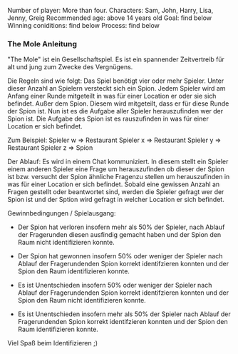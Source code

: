 Number of player: More than four.
Characters: Sam, John, Harry, Lisa, Jenny, Greig
Recommended age: above 14 years old
Goal: find below
Winning coniditions: find below
Process: find below
### The Mole Anleitung
"The Mole" ist ein Gesellschaftspiel. Es ist ein spannender Zeitvertreib für alt und jung zum Zwecke des Vergnügens.

Die Regeln sind wie folgt:
Das Spiel benötigt vier oder mehr Spieler. Unter dieser Anzahl an Spielern versteckt sich ein Spion. Jedem Spieler wird am Anfang einer Runde mitgeteilt in was für einer Location er oder sie sich befindet. Außer dem Spion. Diesem wird mitgeteilt, dass er für diese Runde der Spion ist. Nun ist es die Aufgabe aller Spieler herauszufinden wer der Spion ist. Die Aufgabe des Spion ist es rauszufinden in was für einer Location er sich befindet.

Zum Beispiel:
Spieler w => Restaurant
Spieler x => Restaurant
Spieler y => Restaurant
Spieler z => Spion

Der Ablauf:
Es wird in einem Chat kommuniziert. In diesem stellt ein Spieler einem anderen Spieler eine Frage  um herauszufinden ob dieser der Spion ist bzw. versucht der Spion ähnliche Fragenzu stellen um herauszufinden in was für einer Location er sich befindet. Sobald eine gewissen Anzahl an Fragen gestellt oder beantwortet sind, werden die Spieler gefragt wer der Spion ist und der Sption wird gefragt in welcher Location er sich befindet.

Gewinnbedingungen / Spielausgang:

- Der Spion hat verloren insofern mehr als 50% der Spieler, nach Ablauf der Fragerunden diesen ausfindig gemacht haben und der Spion den Raum nicht identifizieren konnte.

- Der Spion hat gewonnen insofern 50% oder weniger der Spieler nach Ablauf der Fragerundenden Spion korrekt identifzieren konnten und der Spion den Raum identifizieren konnte.

- Es ist Unentschieden insofern 50% oder weniger der Spieler nach Ablauf der Fragerundenden Spion korrekt identifzieren konnten und der Spion den Raum nicht identifizieren konnte.

- Es ist Unentschieden insofern mehr als 50% der Spieler nach Ablauf der Fragerundenden Spion korrekt identifzieren konnten und der Spion den Raum identifizieren konnte.

Viel Spaß beim Identifizieren ;)


